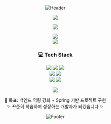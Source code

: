 <div align="center">

  ![Header](https://capsule-render.vercel.app/api?type=waving&color=0:00EEFF,100:0077FF&height=200&section=header&fontSize=50&animation=fadeIn)
  <p></p>

<p align="center">
  <img src="https://readme-typing-svg.herokuapp.com/?font=Fira+Code&weight=600&size=30&duration=2000&pause=2000&color=00FFFF&center=true&vCenter=true&width=600&lines=Chanwoo%20Kim" />
</p>
<p align="center">
  <img src="https://readme-typing-svg.herokuapp.com/?font=Fira+Code&weight=600&size=20&duration=2000&pause=2000&color=DDDDDD&center=true&vCenter=true&width=600&lines=FullStack%20Developer%20in%20Progress" />
</p>
  <p>
    <a href="mailto:rlacksdn1223@naver.com">
      <img src="https://img.shields.io/badge/Email-D14836?logo=gmail&logoColor=white&style=for-the-badge" />
    </a>
    <br>
    <a href="https://velog.io/@cksdn1223/series">
      <img src="https://img.shields.io/badge/Velog-20C997?style=for-the-badge&logo=ghost&logoColor=white" />
    </a>
  </p>




  ### 💻 Tech Stack
  <p align="center">
    <span>
      <img src="https://img.shields.io/badge/JavaScript-F7DF1E?style=for-the-badge&logo=javascript&logoColor=black"/>
      <img src="https://img.shields.io/badge/HTML5-E34F26?style=for-the-badge&logo=html5&logoColor=white"/>
      <img src="https://img.shields.io/badge/CSS3-1572B6?style=for-the-badge&logo=css3&logoColor=white"/>
    </span>
    <br>
    <span>
      <img src="https://img.shields.io/badge/MariaDB-003545?style=for-the-badge&logo=mariadb&logoColor=white"/>
      <img src="https://img.shields.io/badge/Spring-6DB33F?style=for-the-badge&logo=spring&logoColor=white"/>
    </span>
    <br>
    <span>
      <img src="https://img.shields.io/badge/Python-3776AB?style=for-the-badge&logo=python&logoColor=white"/>
      <img src="https://img.shields.io/badge/Java-007396?style=for-the-badge&logo=openjdk&logoColor=white"/>
    </span>
  </p>


  <p>
    <img src="https://github-readme-stats.vercel.app/api/top-langs/?username=cksdn1223&theme=tokyonight&layout=compact" />
  </p>




  <p>
    🚀 목표: 백엔드 역량 강화 + Spring 기반 프로젝트 구현  
    <br>✨ 꾸준히 학습하며 성장하는 개발자가 되겠습니다 ✨
  </p>


  
![Footer](https://capsule-render.vercel.app/api?type=waving&color=0:00EEFF,100:0077FF&height=200&section=footer&animation=fadeIn)

</div>
